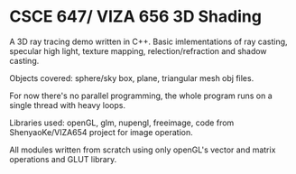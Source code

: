 # CSCE 647/ VIZA 656 3D Shading
A 3D ray tracing demo written in C++. Basic imlementations of ray casting, specular high light, texture mapping, relection/refraction and shadow casting. 

Objects covered: sphere/sky box, plane, triangular mesh obj files. 

For now there's no parallel programming, the whole program runs on a single thread with heavy loops.

Libraries used: openGL, glm, nupengl, freeimage, code from ShenyaoKe/VIZA654 project for image operation.

All modules written from scratch using only openGL's vector and matrix operations and GLUT library.
